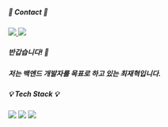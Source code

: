 ##### :email: Contact :email:
<a href="https://easyhomputer.tistory.com">
  <img src="https://img.shields.io/badge/Tistory-000000?style=for-the-badge&logo=Tistory&logoColor=white"> 
</a>
<a href="mailto:wogur3562@naver.com">
  <img src="https://img.shields.io/badge/Gmail-EA4335?style=for-the-badge&logo=Gmail&logoColor=white"> 
</a>

##### 반갑습니다! :raising_hand: 
##### 저는 백엔드 개발자를 목표로 하고 있는 최재혁입니다.

##### :bulb: Tech Stack :bulb:
<div>
  <img src="https://img.shields.io/badge/java-007396?style=for-the-badge&logo=OpenJDK&logoColor=white"> 
  <img src="https://img.shields.io/badge/springboot-6DB33F?style=for-the-badge&logo=springboot&logoColor=white">
  <img src="https://img.shields.io/badge/MariaDB-003545?style=for-the-badge&logo=mariadb&logoColor=white">
</div>


